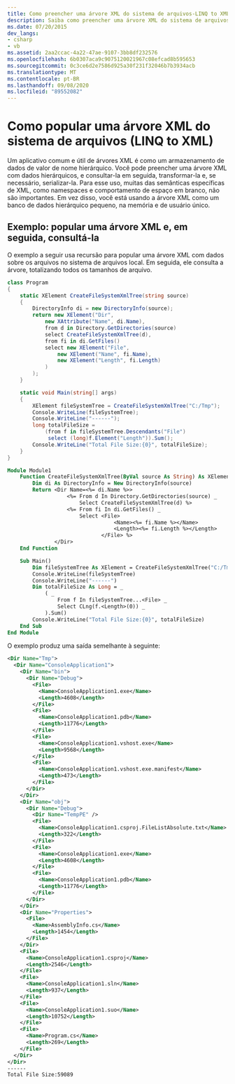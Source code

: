 ```yaml
---
title: Como preencher uma árvore XML do sistema de arquivos-LINQ to XML
description: Saiba como preencher uma árvore XML do sistema de arquivos em C# ou Visual Basic.
ms.date: 07/20/2015
dev_langs:
- csharp
- vb
ms.assetid: 2aa2ccac-4a22-47ae-9107-3bb8df232576
ms.openlocfilehash: 6b0307aca9c9075120021967c08efcad8b595653
ms.sourcegitcommit: 0c3ce6d2e7586d925a30f231f32046b7b3934acb
ms.translationtype: MT
ms.contentlocale: pt-BR
ms.lasthandoff: 09/08/2020
ms.locfileid: "89552082"
---
```

# <a name="how-to-populate-an-xml-tree-from-the-file-system-linq-to-xml"></a>Como popular uma árvore XML do sistema de arquivos (LINQ to XML)

Um aplicativo comum e útil de árvores XML é como um armazenamento de dados de valor de nome hierárquico. Você pode preencher uma árvore XML com dados hierárquicos, e consultar-la em seguida, transformar-la e, se necessário, serializar-la. Para esse uso, muitas das semânticas específicas de XML, como namespaces e comportamento de espaço em branco, não são importantes. Em vez disso, você está usando a árvore XML como um banco de dados hierárquico pequeno, na memória e de usuário único.

## <a name="example-populate-an-xml-tree-and-then-query-it"></a>Exemplo: popular uma árvore XML e, em seguida, consultá-la

O exemplo a seguir usa recursão para popular uma árvore XML com dados sobre os arquivos no sistema de arquivos local. Em seguida, ele consulta a árvore, totalizando todos os tamanhos de arquivo.

```csharp
class Program
{
    static XElement CreateFileSystemXmlTree(string source)
    {
        DirectoryInfo di = new DirectoryInfo(source);
        return new XElement("Dir",
            new XAttribute("Name", di.Name),
            from d in Directory.GetDirectories(source)
            select CreateFileSystemXmlTree(d),
            from fi in di.GetFiles()
            select new XElement("File",
                new XElement("Name", fi.Name),
                new XElement("Length", fi.Length)
            )
        );
    }

    static void Main(string[] args)
    {
        XElement fileSystemTree = CreateFileSystemXmlTree("C:/Tmp");
        Console.WriteLine(fileSystemTree);
        Console.WriteLine("------");
        long totalFileSize =
            (from f in fileSystemTree.Descendants("File")
             select (long)f.Element("Length")).Sum();
        Console.WriteLine("Total File Size:{0}", totalFileSize);
    }
}
```

```vb
Module Module1
    Function CreateFileSystemXmlTree(ByVal source As String) As XElement
        Dim di As DirectoryInfo = New DirectoryInfo(source)
        Return <Dir Name=<%= di.Name %>>
                   <%= From d In Directory.GetDirectories(source) _
                       Select CreateFileSystemXmlTree(d) %>
                   <%= From fi In di.GetFiles() _
                       Select <File>
                                  <Name><%= fi.Name %></Name>
                                  <Length><%= fi.Length %></Length>
                              </File> %>
               </Dir>
    End Function

    Sub Main()
        Dim fileSystemTree As XElement = CreateFileSystemXmlTree("C:/Tmp")
        Console.WriteLine(fileSystemTree)
        Console.WriteLine("------")
        Dim totalFileSize As Long = _
            ( _
                From f In fileSystemTree...<File> _
                Select CLng(f.<Length>(0)) _
            ).Sum()
        Console.WriteLine("Total File Size:{0}", totalFileSize)
    End Sub
End Module
```

O exemplo produz uma saída semelhante à seguinte:

```xml
<Dir Name="Tmp">
  <Dir Name="ConsoleApplication1">
    <Dir Name="bin">
      <Dir Name="Debug">
        <File>
          <Name>ConsoleApplication1.exe</Name>
          <Length>4608</Length>
        </File>
        <File>
          <Name>ConsoleApplication1.pdb</Name>
          <Length>11776</Length>
        </File>
        <File>
          <Name>ConsoleApplication1.vshost.exe</Name>
          <Length>9568</Length>
        </File>
        <File>
          <Name>ConsoleApplication1.vshost.exe.manifest</Name>
          <Length>473</Length>
        </File>
      </Dir>
    </Dir>
    <Dir Name="obj">
      <Dir Name="Debug">
        <Dir Name="TempPE" />
        <File>
          <Name>ConsoleApplication1.csproj.FileListAbsolute.txt</Name>
          <Length>322</Length>
        </File>
        <File>
          <Name>ConsoleApplication1.exe</Name>
          <Length>4608</Length>
        </File>
        <File>
          <Name>ConsoleApplication1.pdb</Name>
          <Length>11776</Length>
        </File>
      </Dir>
    </Dir>
    <Dir Name="Properties">
      <File>
        <Name>AssemblyInfo.cs</Name>
        <Length>1454</Length>
      </File>
    </Dir>
    <File>
      <Name>ConsoleApplication1.csproj</Name>
      <Length>2546</Length>
    </File>
    <File>
      <Name>ConsoleApplication1.sln</Name>
      <Length>937</Length>
    </File>
    <File>
      <Name>ConsoleApplication1.suo</Name>
      <Length>10752</Length>
    </File>
    <File>
      <Name>Program.cs</Name>
      <Length>269</Length>
    </File>
  </Dir>
</Dir>
------
Total File Size:59089
```
